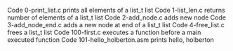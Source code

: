 Code 0-print_list.c prints all elements of a list_t list
Code 1-list_len.c returns number of elements of a list_t list
Code 2-add_node.c adds new node
Code 3-add_node_end.c adds a new node at end of a list_t list
Code 4-free_list.c frees a list_t list
Code 100-first.c executes a function before a main executed function
Code 101-hello_holberton.asm prints hello, holberton
